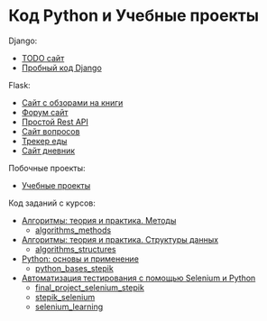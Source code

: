 # Код Python и Учебные проекты

Django:
* [TODO сайт](https://github.com/BorisPlaton/todo_django)
* [Пробный код Django](https://github.com/BorisPlaton/django_first_repo)
 
Flask:
* [Сайт с обзорами на книги](https://github.com/BorisPlaton/books_flask)
* [Форум сайт](https://github.com/BorisPlaton/forum_flask_app)
* [Простой Rest API](https://github.com/BorisPlaton/member_api)
* [Сайт вопросов](https://github.com/BorisPlaton/ask_flask_app)
* [Трекер еды](https://github.com/BorisPlaton/foodtracker_flask_app)
* [Сайт дневник](https://github.com/BorisPlaton/diary_app)

Побочные проекты:
* [Учебные проекты](https://github.com/BorisPlaton/study_projects)

Код заданий с курсов:
* [Алгоритмы: теория и практика. Методы](https://stepik.org/course/217/syllabus)
  * [algorithms_methods](https://github.com/BorisPlaton/algorithms_methods)
* [Алгоритмы: теория и практика. Структуры данных](https://stepik.org/course/1547/syllabus)
  * [algorithms_structures](https://github.com/BorisPlaton/algorithms_structures)
* [Python: основы и применение](https://stepik.org/course/512/syllabus)
  * [python_bases_stepik](https://github.com/BorisPlaton/python_bases_stepik)
* [Автоматизация тестирования с помощью Selenium и Python](https://stepik.org/course/575/syllabus)
  * [final_project_selenium_stepik](https://github.com/BorisPlaton/final_project_selenium_stepik)
  * [stepik_selenium](https://github.com/BorisPlaton/stepik_selenium)
  * [selenium_learning](https://github.com/BorisPlaton/selenium_learning)

